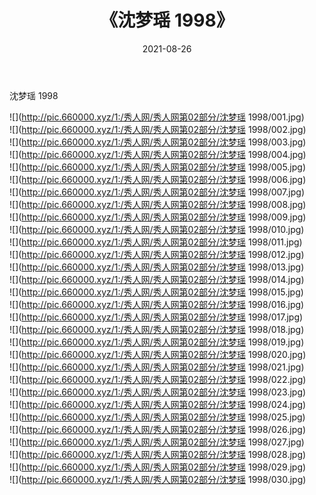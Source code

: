 ﻿---
layout: post
title:  《沈梦瑶 1998》
date:   2021-08-26
img: http://pic.660000.xyz/1:/秀人网/秀人网第02部分/沈梦瑶 1998/000.jpg
categories: [美女, 清纯, 唯美]
---

沈梦瑶 1998

  ![](http://pic.660000.xyz/1:/秀人网/秀人网第02部分/沈梦瑶 1998/001.jpg) <br> ![](http://pic.660000.xyz/1:/秀人网/秀人网第02部分/沈梦瑶 1998/002.jpg) <br> ![](http://pic.660000.xyz/1:/秀人网/秀人网第02部分/沈梦瑶 1998/003.jpg) <br> ![](http://pic.660000.xyz/1:/秀人网/秀人网第02部分/沈梦瑶 1998/004.jpg) <br> ![](http://pic.660000.xyz/1:/秀人网/秀人网第02部分/沈梦瑶 1998/005.jpg) <br> ![](http://pic.660000.xyz/1:/秀人网/秀人网第02部分/沈梦瑶 1998/006.jpg) <br> ![](http://pic.660000.xyz/1:/秀人网/秀人网第02部分/沈梦瑶 1998/007.jpg) <br> ![](http://pic.660000.xyz/1:/秀人网/秀人网第02部分/沈梦瑶 1998/008.jpg) <br> ![](http://pic.660000.xyz/1:/秀人网/秀人网第02部分/沈梦瑶 1998/009.jpg) <br> ![](http://pic.660000.xyz/1:/秀人网/秀人网第02部分/沈梦瑶 1998/010.jpg) <br> ![](http://pic.660000.xyz/1:/秀人网/秀人网第02部分/沈梦瑶 1998/011.jpg) <br> ![](http://pic.660000.xyz/1:/秀人网/秀人网第02部分/沈梦瑶 1998/012.jpg) <br> ![](http://pic.660000.xyz/1:/秀人网/秀人网第02部分/沈梦瑶 1998/013.jpg) <br> ![](http://pic.660000.xyz/1:/秀人网/秀人网第02部分/沈梦瑶 1998/014.jpg) <br> ![](http://pic.660000.xyz/1:/秀人网/秀人网第02部分/沈梦瑶 1998/015.jpg) <br> ![](http://pic.660000.xyz/1:/秀人网/秀人网第02部分/沈梦瑶 1998/016.jpg) <br> ![](http://pic.660000.xyz/1:/秀人网/秀人网第02部分/沈梦瑶 1998/017.jpg) <br> ![](http://pic.660000.xyz/1:/秀人网/秀人网第02部分/沈梦瑶 1998/018.jpg) <br> ![](http://pic.660000.xyz/1:/秀人网/秀人网第02部分/沈梦瑶 1998/019.jpg) <br> ![](http://pic.660000.xyz/1:/秀人网/秀人网第02部分/沈梦瑶 1998/020.jpg) <br> ![](http://pic.660000.xyz/1:/秀人网/秀人网第02部分/沈梦瑶 1998/021.jpg) <br> ![](http://pic.660000.xyz/1:/秀人网/秀人网第02部分/沈梦瑶 1998/022.jpg) <br> ![](http://pic.660000.xyz/1:/秀人网/秀人网第02部分/沈梦瑶 1998/023.jpg) <br> ![](http://pic.660000.xyz/1:/秀人网/秀人网第02部分/沈梦瑶 1998/024.jpg) <br> ![](http://pic.660000.xyz/1:/秀人网/秀人网第02部分/沈梦瑶 1998/025.jpg) <br> ![](http://pic.660000.xyz/1:/秀人网/秀人网第02部分/沈梦瑶 1998/026.jpg) <br> ![](http://pic.660000.xyz/1:/秀人网/秀人网第02部分/沈梦瑶 1998/027.jpg) <br> ![](http://pic.660000.xyz/1:/秀人网/秀人网第02部分/沈梦瑶 1998/028.jpg) <br> ![](http://pic.660000.xyz/1:/秀人网/秀人网第02部分/沈梦瑶 1998/029.jpg) <br> ![](http://pic.660000.xyz/1:/秀人网/秀人网第02部分/沈梦瑶 1998/030.jpg) <br>